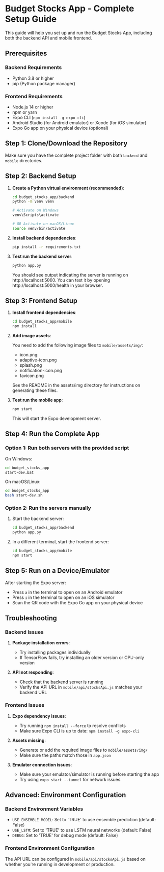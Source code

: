 # Budget Stocks App - Complete Setup Guide

This guide will help you set up and run the Budget Stocks App, including both the backend API and mobile frontend.

## Prerequisites

### Backend Requirements
- Python 3.8 or higher
- pip (Python package manager)

### Frontend Requirements
- Node.js 14 or higher
- npm or yarn
- Expo CLI (`npm install -g expo-cli`)
- Android Studio (for Android emulator) or Xcode (for iOS simulator)
- Expo Go app on your physical device (optional)

## Step 1: Clone/Download the Repository

Make sure you have the complete project folder with both `backend` and `mobile` directories.

## Step 2: Backend Setup

1. **Create a Python virtual environment (recommended)**:
   ```bash
   cd budget_stocks_app/backend
   python -m venv venv
   
   # Activate on Windows
   venv\Scripts\activate
   
   # OR Activate on macOS/Linux
   source venv/bin/activate
   ```

2. **Install backend dependencies**:
   ```bash
   pip install -r requirements.txt
   ```

3. **Test run the backend server**:
   ```bash
   python app.py
   ```

   You should see output indicating the server is running on http://localhost:5000.
   You can test it by opening http://localhost:5000/health in your browser.

## Step 3: Frontend Setup

1. **Install frontend dependencies**:
   ```bash
   cd budget_stocks_app/mobile
   npm install
   ```

2. **Add image assets**:
   
   You need to add the following image files to `mobile/assets/img/`:
   - icon.png
   - adaptive-icon.png
   - splash.png
   - notification-icon.png
   - favicon.png
   
   See the README in the assets/img directory for instructions on generating these files.

3. **Test run the mobile app**:
   ```bash
   npm start
   ```

   This will start the Expo development server.

## Step 4: Run the Complete App

### Option 1: Run both servers with the provided script

On Windows:
```bash
cd budget_stocks_app
start-dev.bat
```

On macOS/Linux:
```bash
cd budget_stocks_app
bash start-dev.sh
```

### Option 2: Run the servers manually

1. Start the backend server:
   ```bash
   cd budget_stocks_app/backend
   python app.py
   ```

2. In a different terminal, start the frontend server:
   ```bash
   cd budget_stocks_app/mobile
   npm start
   ```

## Step 5: Run on a Device/Emulator

After starting the Expo server:

- Press `a` in the terminal to open on an Android emulator
- Press `i` in the terminal to open on an iOS simulator
- Scan the QR code with the Expo Go app on your physical device

## Troubleshooting

### Backend Issues

1. **Package installation errors**:
   - Try installing packages individually
   - If TensorFlow fails, try installing an older version or CPU-only version

2. **API not responding**:
   - Check that the backend server is running
   - Verify the API URL in `mobile/api/stocksApi.js` matches your backend URL

### Frontend Issues

1. **Expo dependency issues**:
   - Try running `npm install --force` to resolve conflicts
   - Make sure Expo CLI is up to date: `npm install -g expo-cli`

2. **Assets missing**:
   - Generate or add the required image files to `mobile/assets/img/`
   - Make sure the paths match those in `app.json`

3. **Emulator connection issues**:
   - Make sure your emulator/simulator is running before starting the app
   - Try using `expo start --tunnel` for network issues

## Advanced: Environment Configuration

### Backend Environment Variables
- `USE_ENSEMBLE_MODEL`: Set to 'TRUE' to use ensemble prediction (default: False)
- `USE_LSTM`: Set to 'TRUE' to use LSTM neural networks (default: False)
- `DEBUG`: Set to 'TRUE' for debug mode (default: False)

### Frontend Environment Configuration
The API URL can be configured in `mobile/api/stocksApi.js` based on whether you're running in development or production. 